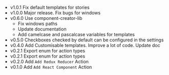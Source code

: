 - v1.0.1 Fix default templates for stories
- v1.0.0 Major release. Fix bugs for windows
- v0.6.0 Use component-creator-lib
    - Fix windows paths
    - Update documentation
    - Add camelcase and pascalcase variables for templates
- v0.5.0 Checkboxes checked by default can be configured in the settings
- v0.4.0 Add Customisable templates. Improve a lot of code. Update doc
- v0.2.1 Export enum for action types
- v0.2.1 Export enum for action types
- v0.2.0 Add `Add Redux Reducer` Action
- v0.1.0 Add `Add React Component` Action
